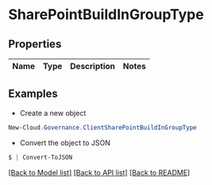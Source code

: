 # SharePointBuildInGroupType
## Properties

Name | Type | Description | Notes
------------ | ------------- | ------------- | -------------

## Examples

- Create a new object
```powershell
New-Cloud.Governance.ClientSharePointBuildInGroupType 
```

- Convert the object to JSON
```powershell
$ | Convert-ToJSON
```


[[Back to Model list]](../README.md#documentation-for-models) [[Back to API list]](../README.md#documentation-for-api-endpoints) [[Back to README]](../README.md)

